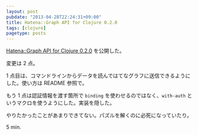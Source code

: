 ```yaml
---
layout: post
pubdate: "2013-04-28T22:24:31+09:00"
title: Hatena::Graph API for Clojure 0.2.0
tags: [clojure]
pagetype: posts
---
```

[Hatena::Graph API for Clojure 0.2.0][hatena-graph-0.2.0] を公開した。

変更は 2 点。

1 点目は、コマンドラインからデータを読んではてなグラフに送信できるようにした。使い方は README 参照で。

もう 1 点は認証情報を渡す箇所で `binding` を使わせるのではなく、`with-auth` というマクロを使うようにした。実装を隠した。

やりたかったことがあまりできてない。パズルを解くのに必死になっていたり。

5 min.

[hatena-graph-0.2.0]: https://github.com/bouzuya/clj-hatena-graph
